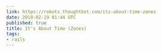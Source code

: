 ```yaml
---
link: https://robots.thoughtbot.com/its-about-time-zones
date: 2018-02-19 01:44 UTC
published: true
title: It's About Time (Zones)
tags:
- rails
---
```



